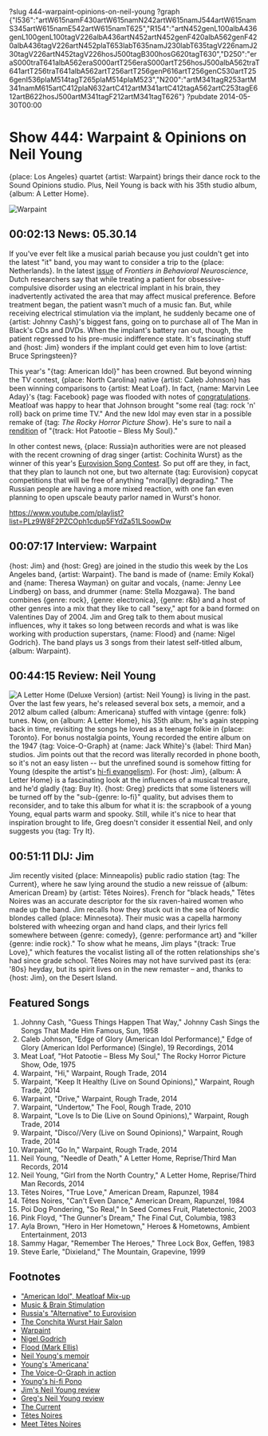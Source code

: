 ?slug 444-warpaint-opinions-on-neil-young
?graph {"I536":"artW615namF430artW615namN242artW615namJ544artW615namS345artW615namE542artW615namT625","R154":"artN452genL100albA436genL100genL100tagV226albA436artN452artN452genF420albA562genF420albA436tagV226artN452plaT653labT635namJ230labT635tagV226namJ230tagV226artN452tagV226hosJ500tagB300hosG620tagT630","D250":"eraS000traT641albA562eraS000artT256eraS000artT256hosJ500albA562traT641artT256traT641albA562artT256artT256genP616artT256genC530artT256genI536plaM514tagT265plaM514plaM523","N200":"artM341tagR253artM341namM615artC412plaN632artC412artM341artC412tagA562artC253tagE612artB622hosJ500artM341tagF212artM341tagT626"}
?pubdate 2014-05-30T00:00

# Show 444: Warpaint & Opinions on Neil Young

{place: Los Angeles} quartet {artist: Warpaint} brings their dance rock to the Sound Opinions studio. Plus, Neil Young is back with his 35th studio album, {album: A Letter Home}. 

![Warpaint](http://static.soundopinions.org/images/2014/warpaint_web.jpg)

## 00:02:13 News: 05.30.14
If you've ever felt like a musical pariah because you just couldn't get into the latest "it" band, you may want to consider a trip to the {place: Netherlands}. In the latest [issue](http://journal.frontiersin.org/Journal/10.3389/fnbeh.2014.00152/full) of *Frontiers in Behavioral Neuroscience*, Dutch researchers say that while treating a patient for obsessive-compulsive disorder using an electrical implant in his brain, they inadvertently activated the area that may affect musical preference. Before treatment began, the patient wasn't much of a music fan. But, while receiving electrical stimulation via the implant, he suddenly became one of {artist: Johnny Cash}'s biggest fans, going on to purchase all of The Man in Black's CDs and DVDs. When the implant's battery ran out, though, the patient regressed to his pre-music indifference state. It's fascinating stuff and {host: Jim} wonders if the implant could get even him to love {artist: Bruce Springsteen}? 

This year's "{tag: American Idol}" has been crowned. But beyond winning the TV contest, {place: North Carolina} native {artist: Caleb Johnson} has been winning comparisons to {artist: Meat Loaf}. In fact, {name: Marvin Lee Aday}'s {tag: Facebook} page was flooded with notes of [congratulations](http://americanidolnet.com/meat-loaf-congratulates-american-idol-winner-caleb-johnson/). Meatloaf was happy to hear that Johnson brought "some real {tag: rock 'n' roll} back on prime time TV." And the new Idol may even star in a possible remake of {tag: *The Rocky Horror Picture Show*}. He's sure to nail a [rendition](https://www.youtube.com/watch?v=pMRl55U0eDw) of "{track: Hot Patootie – Bless My Soul}." 

In other contest news, {place: Russia}n authorities were are not pleased with the recent crowning of drag singer {artist: Cochinita Wurst} as the winner of this year's [Eurovision Song Contest](show/438). So put off are they, in fact, that they plan to launch not one, but two alternate {tag: Eurovision} copycat competitions that will be free of anything "moral[ly] degrading." The Russian people are having a more mixed reaction, with one fan even planning to open upscale beauty parlor named in Wurst's honor. 


https://www.youtube.com/playlist?list=PLz9W8F2PZCOph1cdup5FYdZa51LSoowDw

## 00:07:17 Interview: Warpaint
{host: Jim} and {host: Greg} are joined in the studio this week by the Los Angeles band, {artist: Warpaint}. The band is made of {name: Emily Kokal} and {name: Theresa Wayman} on guitar and vocals, {name: Jenny Lee Lindberg} on bass, and drummer {name: Stella Mozgawa}. The band combines {genre: rock}, {genre: electronica}, {genre: r&b} and a host of other genres into a mix that they like to call "sexy," apt for a band formed on Valentines Day of 2004. Jim and Greg talk to them about musical influences, why it takes so long between records and what is was like working with production superstars, {name: Flood} and {name: Nigel Godrich}. The band plays us 3 songs from their latest self-titled album, {album: Warpaint}. 


## 00:44:15 Review: Neil Young
![A Letter Home (Deluxe Version)](http://assets.rollingstone.com/assets/images/album_review/a-letter-home-1399040723.jpg "147370/879440355")
{artist: Neil Young} is living in the past. Over the last few years, he's released several box sets, a memoir, and a 2012 album called {album: Americana} stuffed with vintage {genre: folk} tunes. Now, on {album: A Letter Home}, his 35th album, he's again stepping back in time, revisiting the songs he loved as a teenage folkie in {place: Toronto}. For bonus nostalgia points, Young recorded the entire album on the 1947 {tag: Voice-O-Graph} at {name: Jack White}'s {label: Third Man} studios. Jim points out that the record was literally recorded in phone booth, so it's not an easy listen -- but the unrefined sound is somehow fitting for Young (despite the artist's [hi-fi evangelism](http://mashable.com/2014/04/12/neil-young-pono-kickstarter/)). For {host: Jim}, {album: A Letter Home} is a fascinating look at the influences of a musical treasure, and he'd gladly {tag: Buy It}. {host: Greg} predicts that some listeners will be turned off by the "sub-{genre: lo-fi}" quality, but advises them to reconsider, and to take this album for what it is: the scrapbook of a young Young, equal parts warm and spooky. Still, while it's nice to hear that inspiration brought to life, Greg doesn't consider it essential Neil, and only suggests you {tag: Try It}.


## 00:51:11 DIJ: Jim
Jim recently visited {place: Minneapolis} public radio station {tag: The Current}, where he saw lying around the studio a new reissue of {album: American Dream} by {artist: Têtes Noires}. French for "black heads," Têtes Noires was an accurate descriptor for the six raven-haired women who made up the band. Jim recalls how they stuck out in the sea of Nordic blondes called {place: Minnesota}. Their music was a capella harmony bolstered with wheezing organ and hand claps, and their lyrics fell somewhere between {genre: comedy}, {genre: performance art} and "killer {genre: indie rock}." To show what he means, Jim plays "{track: True Love}," which features the vocalist listing all of the rotten relationships she's had since grade school. Têtes Noires may not have survived past its {era: '80s} heyday, but its spirit lives on in the new remaster – and, thanks to {host: Jim}, on the Desert Island.

## Featured Songs
1. Johnny Cash, "Guess Things Happen That Way," Johnny Cash Sings the Songs That Made Him Famous, Sun, 1958
1. Caleb Johnson, "Edge of Glory (American Idol Performance)," Edge of Glory (American Idol Performance) (Single), 19 Recordings, 2014
1. Meat Loaf, "Hot Patootie – Bless My Soul," The Rocky Horror Picture Show, Ode, 1975
1. Warpaint, "Hi," Warpaint, Rough Trade, 2014
1. Warpaint, "Keep It Healthy (Live on Sound Opinions)," Warpaint, Rough Trade, 2014
1. Warpaint, "Drive," Warpaint, Rough Trade, 2014
1. Warpaint, "Undertow," The Fool, Rough Trade, 2010
1. Warpaint, "Love Is to Die (Live on Sound Opinions)," Warpaint, Rough Trade, 2014
1. Warpaint, "Disco//Very (Live on Sound Opinions)," Warpaint, Rough Trade, 2014
1. Warpaint, "Go In," Warpaint, Rough Trade, 2014
1. Neil Young, "Needle of Death," A Letter Home, Reprise/Third Man Records, 2014
1. Neil Young, "Girl from the North Country," A Letter Home, Reprise/Third Man Records, 2014
1. Têtes Noires, "True Love," American Dream, Rapunzel, 1984
1. Têtes Noires, "Can't Even Dance," American Dream, Rapunzel, 1984
1. Poi Dog Pondering, "So Real," In Seed Comes Fruit, Platetectonic, 2003
1. Pink Floyd, "The Gunner's Dream," The Final Cut, Columbia, 1983
1. Ayla Brown, "Hero in Her Hometown," Heroes & Hometowns, Ambient Entertainment, 2013
1. Sammy Hagar, "Remember The Heroes," Three Lock Box, Geffen, 1983
1. Steve Earle, "Dixieland," The Mountain, Grapevine, 1999


## Footnotes
- ["American Idol", Meatloaf Mix-up](http://www.billboard.com/articles/columns/pop-shop/6099235/fans-mistake-meat-loaf-for-american-idol-winner-congratulate-on)
- [Music & Brain Stimulation](http://www.theguardian.com/music/2014/may/27/johnny-cash-deep-brain-stimulation-urge-listen)
- [Russia's "Alternative" to Eurovision](http://www.billboard.com/biz/articles/news/global/6099320/russia-launches-song-contests-as-alternative-to-eurovision)
- [The Conchita Wurst Hair Salon](http://www.themoscowtimes.com/news/article/russian-entrepreneur-to-open-conchita-wurst-hair-salon-in-moscow/500987.html)
- [Warpaint](http://warpaintwarpaint.com/)
- [Nigel Godrich](http://www.nigelgodrich.com/bio.htm)
- [Flood (Mark Ellis)](http://www.140db.co.uk/writerproducers/flood/)
- [Neil Young's memoir](http://www.nytimes.com/2012/10/29/books/neil-youngs-memoir-waging-heavy-peace.html?_r=0)
- [Young's 'Americana'](http://www.metacritic.com/music/americana/neil-young-crazy-horse)
- [The Voice-O-Graph in action](http://www.spin.com/articles/neil-young-jack-white-instant-vinyl-crazy-fallon-video/)
- [Young's hi-fi Pono](http://www.ponomusic.com/)
- [Jim's Neil Young review](http://www.wbez.org/blogs/jim-derogatis/2014-05/neil-young-phones-home-110212)
- [Greg's Neil Young review](http://articles.chicagotribune.com/2014-05-23/entertainment/ct-neil-young-letter-from-home-review-20140523_1_neil-young-young-sings-bert-jansch)
- [The Current](http://www.thecurrent.org/)
- [Têtes Noires](http://tetesnoires.com/)
- [Meet Têtes Noires](http://bitchmagazine.org/post/meet-t%C3%AAtes-noires-the-super-catchy-all-girl-feminist-rock-group-from-the-eighties)
